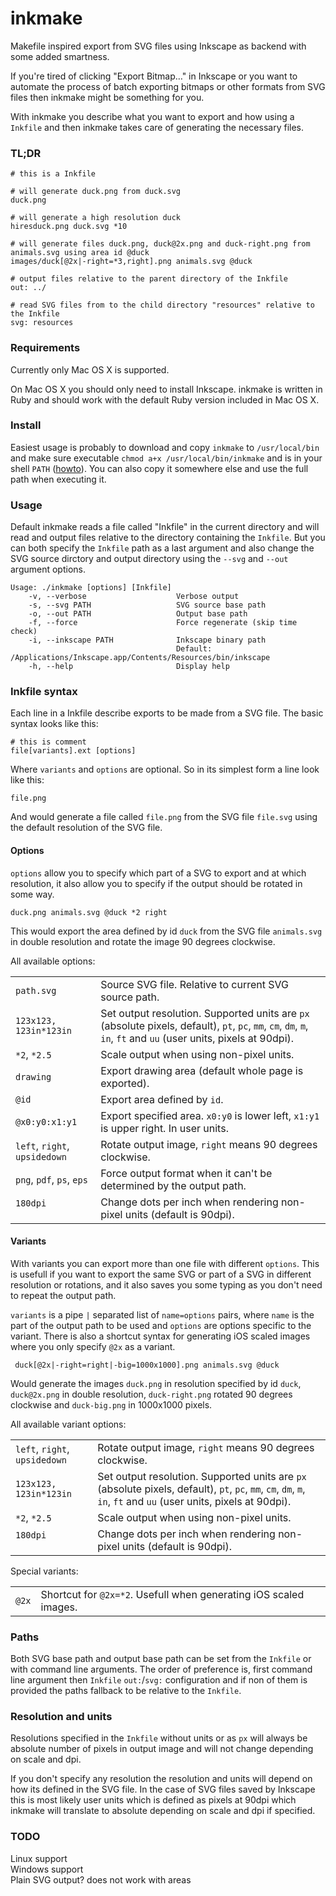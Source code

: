 inkmake
=======

Makefile inspired export from SVG files using Inkscape as backend with some added smartness.

If you're tired of clicking "Export Bitmap…" in Inkscape or you want to automate the process of batch exporting bitmaps or other formats from SVG files then inkmake might be something for you.

With inkmake you describe what you want to export and how using a `Inkfile` and then inkmake takes care of generating the necessary files.

### TL;DR

    # this is a Inkfile

    # will generate duck.png from duck.svg
    duck.png

    # will generate a high resolution duck
    hiresduck.png duck.svg *10

    # will generate files duck.png, duck@2x.png and duck-right.png from animals.svg using area id @duck
    images/duck[@2x|-right=*3,right].png animals.svg @duck

    # output files relative to the parent directory of the Inkfile
    out: ../

    # read SVG files from to the child directory "resources" relative to the Inkfile
    svg: resources
    
### Requirements

Currently only Mac OS X is supported.

On Mac OS X you should only need to install Inkscape. inkmake is written in Ruby and should work with the default Ruby version included in Mac OS X.

### Install

Easiest usage is probably to download and copy `inkmake` to `/usr/local/bin` and make sure executable `chmod a+x /usr/local/bin/inkmake` and is in your shell `PATH` ([howto](http://serverfault.com/questions/16355/how-to-set-global-path-on-os-x/277034#277034)). You can also copy it somewhere else and use the full path when executing it.

### Usage

Default inkmake reads a file called "Inkfile" in the current directory and will read and output files relative to the directory containing the `Inkfile`. But you can both specify the `Inkfile` path as a last argument and also change the SVG source dirctory and output directory using the `--svg` and `--out` argument options.


	Usage: ./inkmake [options] [Inkfile]
	    -v, --verbose                    Verbose output
	    -s, --svg PATH                   SVG source base path
	    -o, --out PATH                   Output base path
	    -f, --force                      Force regenerate (skip time check)
	    -i, --inkscape PATH              Inkscape binary path
	                                     Default: /Applications/Inkscape.app/Contents/Resources/bin/inkscape
	    -h, --help                       Display help

### Inkfile syntax

Each line in a Inkfile describe exports to be made from a SVG file. The basic syntax looks like this:

    # this is comment
    file[variants].ext [options]

Where `variants` and `options` are optional. So in its simplest form a line look like this:

    file.png

And would generate a file called `file.png` from the SVG file `file.svg` using the default resolution of the SVG file.

#### Options

`options` allow you to specify which part of a SVG to export and at which resolution, it also allow you to specify if the output should be rotated in some way.

    duck.png animals.svg @duck *2 right

This would export the area defined by id `duck` from the SVG file `animals.svg` in double resolution and rotate the image 90 degrees clockwise.

All available options:

<table>
	<tr>
		<td><code>path.svg</code></td>
		<td>Source SVG file. Relative to current SVG source path.</td>
	</tr>
	<tr>
		<td><code>123x123, 123in*123in</code></td>
		<td>Set output resolution. Supported units are
			<code>px</code> (absolute pixels, default), 
			<code>pt</code>, 
 			<code>pc</code>, 
 		   	<code>mm</code>, 
 		   	<code>cm</code>, 
 		   	<code>dm</code>, 
 		   	<code>m</code>, 
 		   	<code>in</code>, 
 		   	<code>ft</code> and 
 		   	<code>uu</code> (user units, pixels at 90dpi).
		</td>
	</tr>
	<tr>
		<td><code>*2</code>, <code>*2.5</code></td>
		<td>Scale output when using non-pixel units.</td>
	</tr>
	<tr>
		<td><code>drawing</code></td>
		<td>Export drawing area (default whole page is exported).</td>
	</tr>
	<tr>
		<td><code>@id</code></td>
		<td>Export area defined by <code>id</code>.</td>
	</tr>
	<tr>
		<td><code>@x0:y0:x1:y1</code></td>
		<td>Export specified area. <code>x0:y0</code> is lower left, <code>x1:y1</code> is upper right. In user units.</td>
	</tr>
	<tr>
		<td><code>left</code>, <code>right</code>, <code>upsidedown</code></td>
		<td>Rotate output image, <code>right</code> means 90 degrees clockwise.</td>
	</tr>
	<tr>
		<td><code>png</code>, <code>pdf</code>, <code>ps</code>, <code>eps</code></td>
		<td>Force output format when it can't be determined by the output path.</td>
	</tr>
	<tr>
		<td><code>180dpi</code</td>
		<td>Change dots per inch when rendering non-pixel units (default is 90dpi).</td>
	</tr>
</table>


#### Variants

With variants you can export more than one file with different `options`. This is usefull if you want to export the same SVG or part of a SVG in different resolution or rotations, and it also saves you some typing as you don't need to repeat the output path.

`variants` is a pipe `|` separated list of `name=options` pairs, where `name` is the part of the output path to be used and `options` are options specific to the variant. There is also a shortcut syntax for generating iOS scaled images where you only specify `@2x` as a variant.

     duck[@2x|-right=right|-big=1000x1000].png animals.svg @duck

Would generate the images `duck.png` in resolution specified by id `duck`, `duck@2x.png` in double resolution, `duck-right.png` rotated 90 degrees clockwise and `duck-big.png` in 1000x1000 pixels.

All available variant options:

<table>
	<tr>
		<td><code>left</code>, <code>right</code>, <code>upsidedown</code></td>
		<td>Rotate output image, <code>right</code> means 90 degrees clockwise.</td>
	</tr>
	<tr>
		<td><code>123x123, 123in*123in</code></td>
		<td>Set output resolution. Supported units are
			<code>px</code> (absolute pixels, default), 
			<code>pt</code>, 
 			<code>pc</code>, 
 		   	<code>mm</code>, 
 		   	<code>cm</code>, 
 		   	<code>dm</code>, 
 		   	<code>m</code>, 
 		   	<code>in</code>, 
 		   	<code>ft</code> and 
 		   	<code>uu</code> (user units, pixels at 90dpi).
		</td>
	</tr>
	<tr>
		<td><code>*2</code>, <code>*2.5</code></td>
		<td>Scale output when using non-pixel units.</td>
	</tr>
	<tr>
		<td><code>180dpi</code</td>
		<td>Change dots per inch when rendering non-pixel units (default is 90dpi).</td>
	</tr>
</table>

Special variants:

<table>
	<tr>
		<td><code>@2x</code></td>
		<td>Shortcut for <code>@2x=*2</code>. Usefull when generating iOS scaled images.</td>
	</tr>
</table>

### Paths

Both SVG base path and output base path can be set from the `Inkfile` or with command line arguments. The order of preference is, first command line argument then `Inkfile` `out:`/`svg:` configuration and if non of them is provided the paths fallback to be relative to the `Inkfile`.

### Resolution and units

Resolutions specified in the `Inkfile` without units or as `px` will always be absolute number of pixels in output image and will not change depending on scale and dpi.

If you don't specify any resolution the resolution and units will depend on how its defined in the SVG file. In the case of SVG files saved by Inkscape this is most likely user units which is defined as pixels at 90dpi which inkmake will translate to absolute depending on scale and dpi if specified.

### TODO

 Linux support  
 Windows support  
 Plain SVG output? does not work with areas

